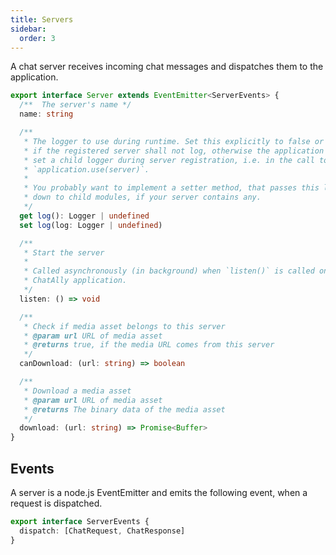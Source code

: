 ```yaml
---
title: Servers
sidebar:
  order: 3
---
```


A chat server receives incoming chat messages and dispatches them to the application.

```typescript
export interface Server extends EventEmitter<ServerEvents> {
  /**  The server's name */
  name: string

  /**
   * The logger to use during runtime. Set this explicitly to false or NoLogger,
   * if the registered server shall not log, otherwise the application will
   * set a child logger during server registration, i.e. in the call to
   * `application.use(server)`.
   *
   * You probably want to implement a setter method, that passes this logger
   * down to child modules, if your server contains any.
   */
  get log(): Logger | undefined
  set log(log: Logger | undefined)

  /**
   * Start the server
   *
   * Called asynchronously (in background) when `listen()` is called on
   * ChatAlly application.
   */
  listen: () => void

  /**
   * Check if media asset belongs to this server
   * @param url URL of media asset
   * @returns true, if the media URL comes from this server
   */
  canDownload: (url: string) => boolean

  /**
   * Download a media asset
   * @param url URL of media asset
   * @returns The binary data of the media asset
   */
  download: (url: string) => Promise<Buffer>
}
```

## Events

A server is a node.js EventEmitter and emits the following event, when a request is dispatched.

```typescript
export interface ServerEvents {
  dispatch: [ChatRequest, ChatResponse]
}
```
